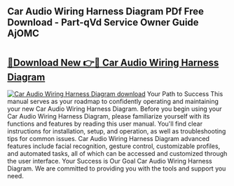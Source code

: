 ## Car Audio Wiring Harness Diagram PDf Free Download - Part-qVd Service Owner Guide AjOMC

# <h2><a href="http://dfpbts.blite.top/?on=Car+Audio+Wiring+Harness+Diagram">🔗Download New 👉🔴 Car Audio Wiring Harness Diagram</a></h2>

[![Car Audio Wiring Harness Diagram download](https://i.imgur.com/lujVjoI.png)](http://dfpbts.blite.top/?on=Car+Audio+Wiring+Harness+Diagram)
Your Path to Success This manual serves as your roadmap to confidently operating and maintaining your new Car Audio Wiring Harness Diagram. Before you begin using your Car Audio Wiring Harness Diagram, please familiarize yourself with its functions and features by reading this user manual. You'll find clear instructions for installation, setup, and operation, as well as troubleshooting tips for common issues. Car Audio Wiring Harness Diagram advanced features include facial recognition, gesture control, customizable profiles, and automated tasks, all of which can be accessed and customized through the user interface. Your Success is Our Goal Car Audio Wiring Harness Diagram. We are committed to providing you with the tools and support you need.
